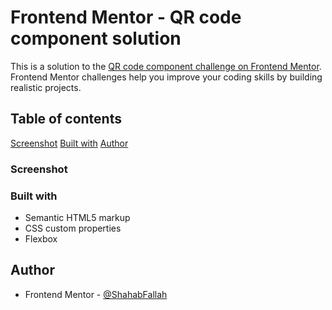 # Frontend Mentor - QR code component solution

This is a solution to the [QR code component challenge on Frontend Mentor](https://www.frontendmentor.io/challenges/qr-code-component-iux_sIO_H). Frontend Mentor challenges help you improve your coding skills by building realistic projects. 

## Table of contents


[Screenshot](#screenshot)
[Built with](#built-with)
[Author](#author)

### Screenshot
[](./design/desktop-design.jpg)


### Built with

- Semantic HTML5 markup
- CSS custom properties
- Flexbox

## Author

- Frontend Mentor - [@ShahabFallah](https://www.frontendmentor.io/profile/ShahabFallah)


